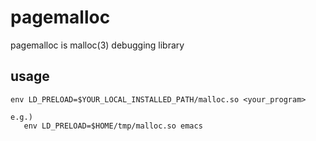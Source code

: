 pagemalloc
=========================================

pagemalloc is malloc(3) debugging library


usage
-----
    env LD_PRELOAD=$YOUR_LOCAL_INSTALLED_PATH/malloc.so <your_program>
    
    e.g.)
       env LD_PRELOAD=$HOME/tmp/malloc.so emacs
